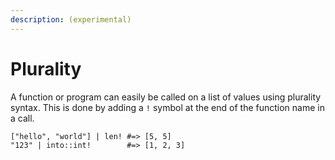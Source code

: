 ```yaml
---
description: (experimental)
---
```


# Plurality

A function or program can easily be called on a list of values using plurality 
syntax. This is done by adding a `!` symbol at the end of the function name in 
a call.

```elk
["hello", "world"] | len! #=> [5, 5]
"123" | into::int!        #=> [1, 2, 3]
```
